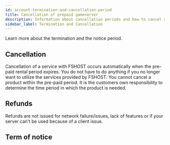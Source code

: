 ```yaml
---
id: account-termination-and-cancellation-period
title: Cancellation of prepaid gameserver
description: Information about cancellation periods and how to cancel a prepaid server at FSHOST - fshost.me documentation
sidebar_label: Termination and Cancellation
---
```


Learn more about the termination and the notice period.

## Cancellation

Cancellation of a service with FSHOST occurs automatically when the pre-paid rental period expires. You do not have to do anything if you no longer want to utilize the services provided by FSHOST. You cannot cancel a product within the pre-paid period. It is the customers own responsibility to determine the time period in which the product is needed.


## Refunds
Refunds are not issued for network failure/issues, lack of features or if your server can't be used because of a client issue.

## Term of notice

